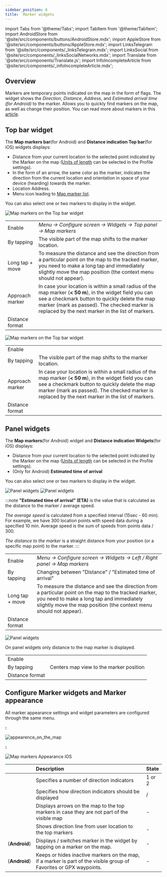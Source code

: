 ```yaml
---
sidebar_position: 6
title:  Marker widgets
---
```


import Tabs from '@theme/Tabs';
import TabItem from '@theme/TabItem';
import AndroidStore from '@site/src/components/buttons/AndroidStore.mdx';
import AppleStore from '@site/src/components/buttons/AppleStore.mdx';
import LinksTelegram from '@site/src/components/_linksTelegram.mdx';
import LinksSocial from '@site/src/components/_linksSocialNetworks.mdx';
import Translate from '@site/src/components/Translate.js';
import InfoIncompleteArticle from '@site/src/components/_infoIncompleteArticle.mdx';

## Overview

Markers are temporary points indicated on the map in the form of flags. The widget shows the *Direction*, *Distance*, *Address*, and *Estimated arrival time (for Android)* to the marker. Allows you to quickly find markers on the map, as well as change their position. You can read more about markers in this [article](../personal/markers).  


## Top bar widget

The **Map markers bar**(for Android) and **Distance indication Top bar**(for iOS) widgets displays:
- Distance from your current location to the selected point indicated by the Marker on the map ([Units of length](../personal/profiles/#general-settings) can be selected in the Profile settings).
- In the form of an arrow, the same color as the marker, indicates the direction from the current location and orientation in space of your device (hearding) towards the marker.
- Location Address.
- Menu icon leading to [Map marker list](../personal/markers/#map-markers-menu).

You can also select one or two markers to display in the widget.  

<Tabs groupId="operating-systems">

<TabItem value="android" label="Android">  

![Map markers on the Top bar widget](@site/static/img/widgets/map_markers_top_bar_widget.png)

| | |
|------------|------------|
| Enable | *Menu → Configure screen → Widgets → Top panel → Map markers* |
| By tapping | The visible part of the map shifts to the marker location. |
| Long tap + move | To measure the distance and see the direction from a particular point on the map to the tracked marker, you need to make a long tap and immediately slightly move the map position (the context menu should not appear). |
| Approach marker | In case your location is within a small radius of the map marker (**< 50 m**), in the widget field you can see a checkmark button to quickly delete the map marker (mark as passed). The checked marker is replaced by the next marker in the list of markers.  |
| Distance format | *<Translate android="true" ids="shared_string_menu,configure_profile,general_settings_2,units_and_formats,unit_of_length"/>*  |

</TabItem>

<TabItem value="ios" label="iOS">  

![Map markers on the Top bar widget](@site/static/img/widgets/map_markers_top_bar_widget_ios.png)

| | |
|------------|------------|
| Enable | *<Translate ios="true" ids="menu,layer_map_appearance,map_widget_appearance_rem,map_markers"/>* |
| By tapping | The visible part of the map shifts to the marker location. |
| Approach marker | In case your location is within a small radius of the map marker (**< 50 m**), in the widget field you can see a checkmark button to quickly delete the map marker (mark as passed). The checked marker is replaced by the next marker in the list of markers.  |
| Distance format  | *<Translate ios="true" ids="menu,sett_settings,app_profiles,general_settings_2,units_and_formats,unit_of_length"/>*  |  

</TabItem>

</Tabs> 



## Panel widgets

The **Map markers**(for Android) widget and **Distance indication Widgets**(for iOS) displays:  
- Distance from your current location to the selected point indicated by the Marker on the map ([Units of length](../personal/profiles/#general-settings) can be selected in the Profile settings).
- (Only for Android) **Estimated time of arrival**  

You can also select one or two markers to display in the widget.  


<Tabs groupId="operating-systems">

<TabItem value="android" label="Android">  

![Panel widgets](@site/static/img/widgets/map_markers_widget.png) ![Panel widgets](@site/static/img/widgets/map_markers_widget_settings.png)  


:::note
**"Estimated time of arrival" (ETA)** is the value that is calculated as the distance to the marker / average speed. 

_The average speed_ is calculated from a specified interval (15sec - 60 min). For example, we have 300 location points with speed data during a specified 10 min. Average speed is the sum of speeds from points data / 300.

_The distance to the marker_ is a straight distance from your position (or a specific map point) to the marker.
:::

| | |
|------------|------------|
| Enable | *Menu → Configure screen → Widgets → Left / Right panel → Map markers*  |
| By tapping | Changing between "Distance" / "Estimated time of arrival" |
| Long tap + move | To measure the distance and see the direction from a particular point on the map to the tracked marker, you need to make a long tap and immediately slightly move the map position (the context menu should not appear). |
| Distance format | *<Translate android="true" ids="shared_string_menu,configure_profile,general_settings_2,units_and_formats,unit_of_length"/>*  |


</TabItem>

<TabItem value="ios" label="iOS">  

![Panel widgets](@site/static/img/widgets/map_markers_widget_ios.png)

On panel widgets only distance to the map marker is displayed.

| | |
|------------|------------|
| Enable | *<Translate ios="true" ids="menu,layer_map_appearance,map_widget_appearance_rem,map_markers"/>*  |
| By tapping | Centers map view to the marker position |
| Distance format  | *<Translate ios="true" ids="menu,sett_settings,app_profiles,general_settings_2,units_and_formats,unit_of_length"/>*  |


</TabItem>

</Tabs> 


## Configure Marker widgets and Marker appearance

All marker appearance settings and widget parameters are configured through the same menu.

<Tabs groupId="operating-systems">

<TabItem value="android" label="Android">  

**<Translate android="true" ids="android_button_seq"/>:** <Translate android="true" ids="shared_string_menu,map_markers_item,appearance_on_the_map"/> 

![appearence_on_the_map](@site/static/img/widgets/appearence_on_the_map.png)


</TabItem>

<TabItem value="ios" label="iOS">  

**<Translate ios="true" ids="ios_button_seq"/>:**  <Translate ios="true" ids="menu,map_markers,appearance_on_map"/> 

![Map markers Appearance iOS](@site/static/img/personal/markers/map_markers_appearance_ios.png) 


</TabItem>

</Tabs> 

|    | Description    | State | 
| :------------- | :------------- | :------------- |
| <Translate android="true" ids="active_markers"/> | Specifies a number of direction indicators| 1 or 2 | 
|  <Translate android="true" ids="show_direction"/> | Specifies how direction indicators should be displayed | <Translate android="true" ids="shared_string_topbar"/> / <Translate android="true" ids="shared_string_widgets"/>| 
|  <Translate android="true" ids="show_arrows_on_the_map"/> |  Displays arrows on the map to the top markers in case they are not part of the visible map | - |
| <Translate android="true" ids="show_guide_line"/> | Shows direction line from user location to the top markers  | - |
| <Translate android="true" ids="one_tap_active"/> (**Android**) |  Displays / switches marker in the widget by tapping on a marker on the map. |  - | 
| <Translate android="true" ids="keep_passed_markers"/> (**Android**) | Keeps or hides inactive markers on the map, if a marker is part of the visible group of Favorites or GPX waypoints. | -  |
